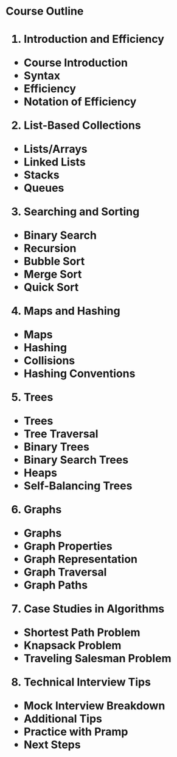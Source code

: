 <h1> Course Outline <h1/>

1. **Introduction and Efficiency**
  * Course Introduction
  * Syntax
  * Efficiency
  * Notation of Efficiency

2. List-Based Collections
  * Lists/Arrays
  * Linked Lists
  * Stacks
  * Queues
3. Searching and Sorting
  * Binary Search
  * Recursion
  * Bubble Sort
  * Merge Sort
  * Quick Sort
4. Maps and Hashing
* Maps
* Hashing
* Collisions
* Hashing Conventions
5. Trees
* Trees
* Tree Traversal
* Binary Trees
* Binary Search Trees
* Heaps
* Self-Balancing Trees
6. Graphs
* Graphs
* Graph Properties
* Graph Representation
* Graph Traversal
* Graph Paths
7. Case Studies in Algorithms
* Shortest Path Problem
* Knapsack Problem
* Traveling Salesman Problem
8. Technical Interview Tips
* Mock Interview Breakdown
* Additional Tips
* Practice with Pramp
* Next Steps
